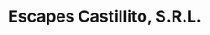 ---
title: "Escapes Castillito, S.R.L."
url: /ciudad-guayana-puerto-ordaz/escapes-castillito-s-r-l/
shop: reparación de automóviles
---